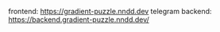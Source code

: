 frontend: https://gradient-puzzle.nndd.dev
telegram backend: https://backend.gradient-puzzle.nndd.dev/
